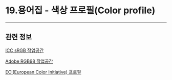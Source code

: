 # 19.용어집 - 색상 프로필(Color profile)

***

## 관련 정보

[ICC sRGB 작업공간](https://www.color.org/srgbprofiles.xalter)

[Adobe RGB98 작업공간](https://www.adobe.com/digitalimag/adobergb.html)

[ECI(European Color Initiative) 프로필](http://www.eci.org/doku.php?id=en:downloads)